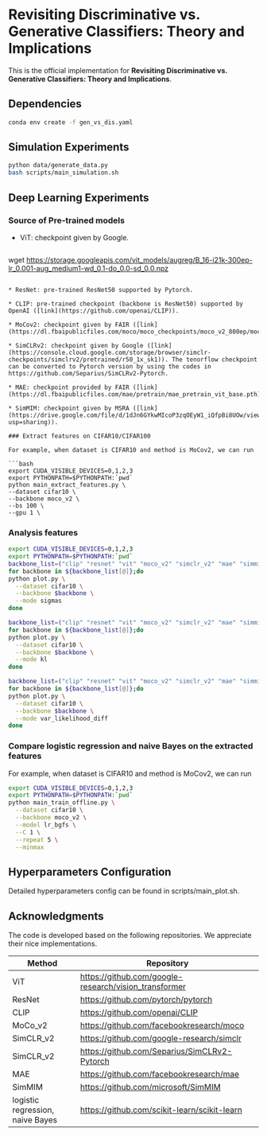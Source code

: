 # Revisiting Discriminative vs. Generative Classifiers: Theory and Implications

This is the official implementation for **Revisiting Discriminative vs. Generative Classifiers: Theory and Implications**.

## Dependencies

```bash
conda env create -f gen_vs_dis.yaml
```

## Simulation Experiments

```bash
python data/generate_data.py
bash scripts/main_simulation.sh
```

## Deep Learning Experiments

### Source of Pre-trained models

* ViT: checkpoint given by Google. 

  ```bash
wget https://storage.googleapis.com/vit_models/augreg/B_16-i21k-300ep-lr_0.001-aug_medium1-wd_0.1-do_0.0-sd_0.0.npz
  ```

* ResNet: pre-trained ResNet50 supported by Pytorch.

* CLIP: pre-trained checkpoint (backbone is ResNet50) supported by OpenAI ([link](https://github.com/openai/CLIP)).

* MoCov2: checkpoint given by FAIR ([link](https://dl.fbaipublicfiles.com/moco/moco_checkpoints/moco_v2_800ep/moco_v2_800ep_pretrain.pth.tar)).

* SimCLRv2: checkpoint given by Google ([link](https://console.cloud.google.com/storage/browser/simclr-checkpoints/simclrv2/pretrained/r50_1x_sk1)). The tenorflow checkpoint can be converted to Pytorch version by using the codes in https://github.com/Separius/SimCLRv2-Pytorch.

* MAE: checkpoint provided by FAIR ([link](https://dl.fbaipublicfiles.com/mae/pretrain/mae_pretrain_vit_base.pth)).

* SimMIM: checkpoint given by MSRA ([link](https://drive.google.com/file/d/1dJn6GYkwMIcoP3zqOEyW1_iQfpBi8UOw/view?usp=sharing)).

### Extract features on CIFAR10/CIFAR100

For example, when dataset is CIFAR10 and method is MoCov2, we can run

```bash
export CUDA_VISIBLE_DEVICES=0,1,2,3
export PYTHONPATH=$PYTHONPATH:`pwd`
python main_extract_features.py \
  --dataset cifar10 \
  --backbone moco_v2 \
  --bs 100 \
  --gpu 1 \
```

### Analysis features

```bash
export CUDA_VISIBLE_DEVICES=0,1,2,3
export PYTHONPATH=$PYTHONPATH:`pwd`
backbone_list=("clip" "resnet" "vit" "moco_v2" "simclr_v2" "mae" "simmim")
for backbone in ${backbone_list[@]};do
python plot.py \
  --dataset cifar10 \
  --backbone $backbone \
  --mode sigmas
done

backbone_list=("clip" "resnet" "vit" "moco_v2" "simclr_v2" "mae" "simmim")
for backbone in ${backbone_list[@]};do
python plot.py \
  --dataset cifar10 \
  --backbone $backbone \
  --mode kl
done

backbone_list=("clip" "resnet" "vit" "moco_v2" "simclr_v2" "mae" "simmim")
for backbone in ${backbone_list[@]};do
python plot.py \
  --dataset cifar10 \
  --backbone $backbone \
  --mode var_likelihood_diff
done
```

### Compare logistic regression and naive Bayes on the extracted features

For example, when dataset is CIFAR10 and method is MoCov2, we can run

```bash
export CUDA_VISIBLE_DEVICES=0,1,2,3
export PYTHONPATH=$PYTHONPATH:`pwd`
python main_train_offline.py \
  --dataset cifar10 \
  --backbone moco_v2 \
  --model lr_bgfs \
  --C 1 \
  --repeat 5 \
  --minmax
```

## Hyperparameters Configuration

Detailed hyperparameters config can be found in scripts/main_plot.sh.

## Acknowledgments

The code is developed based on the following repositories. We appreciate their nice implementations.

| Method                           | Repository                                            |
| -------------------------------- | ----------------------------------------------------- |
| ViT                              | https://github.com/google-research/vision_transformer |
| ResNet                           | https://github.com/pytorch/pytorch                    |
| CLIP                             | https://github.com/openai/CLIP                        |
| MoCo_v2                          | https://github.com/facebookresearch/moco              |
| SimCLR_v2                        | https://github.com/google-research/simclr             |
| SimCLR_v2                        | https://github.com/Separius/SimCLRv2-Pytorch          |
| MAE                              | https://github.com/facebookresearch/mae               |
| SimMIM                           | https://github.com/microsoft/SimMIM                   |
| logistic regression, naive Bayes | https://github.com/scikit-learn/scikit-learn          |
